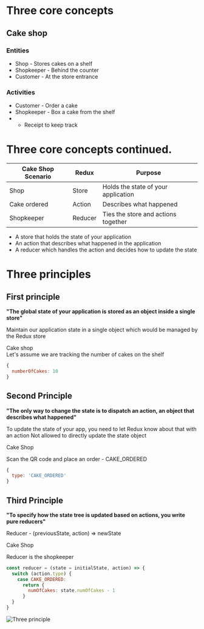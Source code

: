 # Three core concepts
## Cake shop
### Entities
* Shop - Stores cakes on a shelf
* Shopkeeper - Behind the counter
* Customer - At the store entrance

### Activities
* Customer - Order a cake
* Shopkeeper - Box a cake from the shelf
* - Receipt to keep track

# Three core concepts continued.
| Cake Shop Scenario | Redux   | Purpose                             |
|--------------------|---------|-------------------------------------|
| Shop               | Store   | Holds the state of your application |
| Cake ordered       | Action  | Describes what happened             |
| Shopkeeper         | Reducer | Ties the store and actions together |

* A store that holds the state of your application
* An action that describes what happened in the application
* A reducer which handles the action and decides how to update the state

# Three principles
## First principle

**"The global state of your application is stored as an object inside a single store"**

Maintain our application state in a single object which would be managed by the Redux store

Cake shop\
Let's assume we are tracking the number of cakes on the shelf
```javascript
{
  numberOfCakes: 10
}
```

## Second Principle

**"The only way to change the state is to dispatch an action, an object that describes what
happened"**

To update the state of your app, you need to let Redux know about that with an action
Not allowed to directly update the state object

Cake Shop

Scan the QR code and place an order - CAKE_ORDERED

```javascript
{ 
  type: 'CAKE_ORDERED'
}
```

## Third Principle
**"To specify how the state tree is updated based on actions, you write pure reducers"**

Reducer - (previousState, action) => newState

Cake Shop

Reducer is the shopkeeper

```javascript
const reducer = (state = initialState, action) => {
  switch (action.type) {
    case CAKE_ORDERED:
      return {
        numOfCakes: state.numOfCakes - 1
      }
  }
}
```

![Three principle](../../Documents/ShareX/Screenshots/2022-09/chrome_5mO7mudpXB.png)